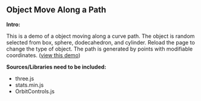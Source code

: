 Object Move Along a Path
-----
**Intro:**  

This is a demo of a object moving along a curve path. The object is random selected from box, sphere, dodecahedron, and cylinder. Reload the page to change the type of object. The path is generated by points with modifiable coordinates. ([view this demo](https://yiic.github.io/my-three.js-projects/objectMoveAlongPath/objectMoveAlongPath.html))

**Sources/Libraries need to be included:**
- three.js
- stats.min.js
- OrbitControls.js
